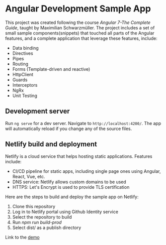 # Angular Development Sample App

This project was created following the course *Angular 7-The Complete Guide*, taught by Maximilian Schwarzmüller. The project includes a set of small sample components(snippets) that touched all parts of the Angular features, and a complete application that leverage these features, include:
- Data binding
- Directives
- Pipes
- Routing
- Forms (Template-driven and reactive)
- HttpClient
- Guards
- Interceptors
- NgRx
- Unit Testing

## Development server

Run `ng serve` for a dev server. Navigate to `http://localhost:4200/`. The app will automatically reload if you change any of the source files.

## Netlify build and deployment
Netlify is a cloud service that helps hosting static applications. Features include:
- CI/CD pipeline for static apps, including single page ones using Angular, React, Vue, etc.
- DNS service: Netlify allows custom domains to be used
- HTTPS: Let's Encrypt is used to provide TLS certification

Here are the steps to build and deploy the sample app on Netlify:
1. Clone this repository
2. Log in to Netlify portal using Github Identity service
3. Select the repository to build
4. Run *npm run build-prod*
5. Select dist/ as a publish directory

Link to the [demo](https://recipe-store.netlify.com/)

